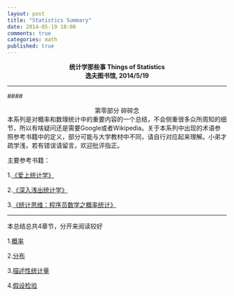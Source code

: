 ```yaml
---
layout: post
title: "Statistics Summary"
date: 2014-05-19 18:00
comments: true
categories: math
published: true
---
```


**<center>统计学那些事 Things of Statistics</center>**
**<center>逸夫图书馆, 2014/5/19</center>**

----------

####<center>第零部分 碎碎念</center>
本系列是对概率和数理统计中的重要内容的一个总结，不会侧重很多众所周知的细节，所以有啥疑问还是需要Google或者Wikipedia。关于本系列中出现的术语参照参考书籍中的定义，部分可能与大学教材中不同，请自行对应起来理解。小弟才疏学浅，若有错误请留言，欢迎批评指正。

主要参考书籍：

1.[《爱上统计学》](http://book.douban.com/subject/2985995/)

2.[《深入浅出统计学》](http://book.douban.com/subject/7056708/)

3.[《统计思维：程序员数学之概率统计》](http://book.douban.com/subject/24381562/)

----------

本总结总共4章节，分开来阅读较好

1.[概率](http://hujiaweibujidao.github.io/blog/2014/05/19/statistics-summary-1/)

2.[分布](http://hujiaweibujidao.github.io/blog/2014/05/19/statistics-summary-2/)

3.[描述性统计量](http://hujiaweibujidao.github.io/blog/2014/05/19/statistics-summary-3/)

4.[假设检验](http://hujiaweibujidao.github.io/blog/2014/05/19/statistics-summary-4/)


